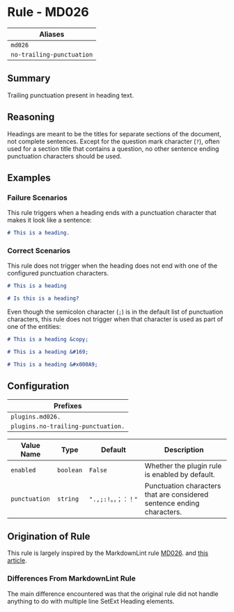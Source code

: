 # Rule - MD026

| Aliases |
| --- |
| `md026` |
| `no-trailing-punctuation` |

## Summary

Trailing punctuation present in heading text.

## Reasoning

Headings are meant to be the titles for separate sections of the document,
not complete sentences.  Except for the question mark character (`?`), often
used for a section title that contains a question, no other sentence ending
punctuation characters should be used.

## Examples

### Failure Scenarios

This rule triggers when a heading ends with a punctuation character that
makes it look like a sentence:

```Markdown
# This is a heading.
```

### Correct Scenarios

This rule does not trigger when the heading does not end with one of the
configured punctuation characters.

```Markdown
# This is a heading

# Is this is a heading?
```

Even though the semicolon character (`;`) is in the default list of punctuation
characters, this rule does not trigger when that character is used as part of
one of the entities:

```Markdown
# This is a heading &copy;

# This is a heading &#169;

# This is a heading &#x000A9;
```

## Configuration

| Prefixes |
| --- |
| `plugins.md026.` |
| `plugins.no-trailing-punctuation.` |

| Value Name | Type | Default | Description |
| -- | -- | -- | -- |
| `enabled` | `boolean` | `False` | Whether the plugin rule is enabled by default. |
| `punctuation` | `string` | `".,;:!。，；：！"` | Punctuation characters that are considered sentence ending characters. |

## Origination of Rule

This rule is largely inspired by the MarkdownLint rule
[MD026](https://github.com/DavidAnson/markdownlint/blob/master/doc/Rules.md#md026---trailing-punctuation-in-heading).
and
[this article](https://cirosantilli.com/markdown-style-guide#punctuation-at-the-end-of-headers).

### Differences From MarkdownLint Rule

The main difference encountered was that the original rule did not handle
anything to do with multiple line SetExt Heading elements.
